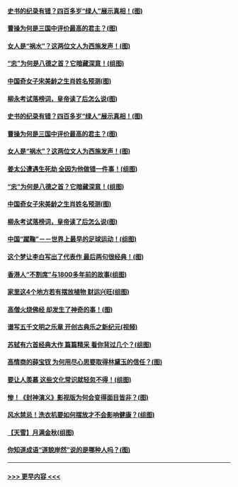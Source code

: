 #### [史书的纪录有错？四百多岁“绿人”展示真相！(图)](../pages/p7/906174.md?t=09191222) 
#### [曹操为何是三国中评价最高的君主？(图)](../pages/p7/905786.md?t=09191222) 
#### [女人是“祸水”？这两位文人为西施发声！(图)](../pages/p7/907724.md?t=09191222) 
#### [“忠”为何是八德之首？它暗藏深意！(组图)](../pages/p7/907106.md?t=09191222) 
#### [中国奇女子宋美龄之生肖姓名预测(图)](../pages/p7/906542.md?t=09191222) 
#### [柳永考试落榜词，皇帝读了后怎么说(图)](../pages/p7/906476.md?t=09191222) 
#### [史书的纪录有错？四百多岁“绿人”展示真相！(图)](../pages/p7/906174.md?t=09191222) 
#### [曹操为何是三国中评价最高的君主？(图)](../pages/p7/905786.md?t=09191222) 
#### [女人是“祸水”？这两位文人为西施发声！(图)](../pages/p7/907724.md?t=09191222) 
#### [姜太公遭遇生死劫 全因为他做错一件事！(组图)](../pages/p7/895226.md?t=09191222) 
#### [“忠”为何是八德之首？它暗藏深意！(组图)](../pages/p7/907106.md?t=09191222) 
#### [中国奇女子宋美龄之生肖姓名预测(图)](../pages/p7/906542.md?t=09191222) 
#### [柳永考试落榜词，皇帝读了后怎么说(图)](../pages/p7/906476.md?t=09191222) 
#### [中国“蹴鞠”－－世界上最早的足球运动！(组图)](../pages/p7/907235.md?t=09191222) 
#### [这个梦让李白写出了代表作 最后两句很经典！(图)](../pages/p7/907231.md?t=09191222) 
#### [香港人“不割席”与1800多年前的故事(组图)](../pages/p7/907324.md?t=09191222) 
#### [家里这4个地方若有摆放植物 财运兴旺(组图)](../pages/p7/887505.md?t=09191222) 
#### [高僧火烧佛经 却发生了神奇的事！(图)](../pages/p7/904058.md?t=09191222) 
#### [谱写五千文明之乐章 开创古典乐之新纪元(视频)](../pages/p7/904231.md?t=09191222) 
#### [苏轼有六首经典大作 篇篇精采 看你背过几个？(组图)](../pages/p7/904734.md?t=09191222) 
#### [高情商的薛宝钗 为何用尽心思要取得林黛玉的信任？(图)](../pages/p7/884033.md?t=09191222) 
#### [要让人羡慕 这些文化常识就轻忽不得！(组图)](../pages/p7/898803.md?t=09191222) 
#### [惨！《封神演义》影视版为何会变得面目皆非？(图)](../pages/p7/906532.md?t=09191222) 
#### [风水禁忌！洗衣机要如何摆放才不会影响健康？(组图)](../pages/p7/905903.md?t=09191222) 
#### [【天雪】月满金秋(组图)](../pages/p7/907385.md?t=09191222) 
#### [你知道成语“道貌岸然”说的是哪种人吗？(图)](../pages/p7/907226.md?t=09191222) 

----
#### [ >>> 更早内容 <<< ](../indexes/p7-earlier.md)
